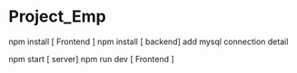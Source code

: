 # Project_Emp
npm install [ Frontend ]
npm install [ backend]
add mysql connection detail 

npm start [ server]
npm run dev [ Frontend ]
